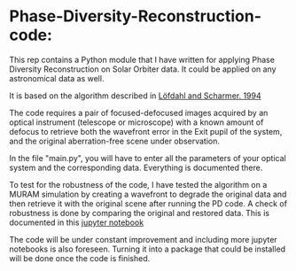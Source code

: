# Phase-Diversity-Reconstruction-code:

This rep contains a Python module that I have written for applying Phase Diversity Reconstruction on Solar Orbiter data. It could be applied on any astronomical data as well.

It is based on the algorithm described in [Löfdahl and Scharmer. 1994](http://adsabs.harvard.edu/full/1994A&AS..107..243L)

The code requires a pair of focused-defocused images acquired by an optical instrument (telescope or microscope) with a known amount of defocus to retrieve both the wavefront error in the Exit pupil of the system, and the original aberration-free scene under observation.

In the file "main.py", you will have to enter all the parameters of your optical system and the corresponding data. Everything is documented there.

To test for the robustness of the code, I have tested the algorithm on a MURAM simulation by creating a wavefront to degrade the original data and then retrieve it with the original scene after running the PD code. A check of robustness is done by comparing the original and restored data. This is documented in this [jupyter notebook](https://github.com/fakahil/Phase-Diversity-Reconstruction-code/blob/master/PD_robustness.ipynb)

The code will be under constant improvement and including more jupyter notebooks is also foreseen. Turning it into a package that could be installed will be done once the code is finished.
